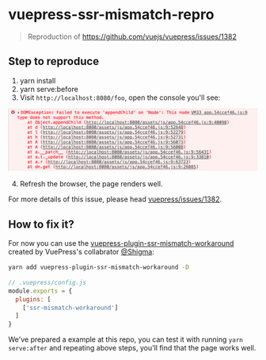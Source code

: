 # vuepress-ssr-mismatch-repro 

> Reproduction of https://github.com/vuejs/vuepress/issues/1382

## Step to reproduce

1. yarn install
2. yarn serve:before
3. Visit `http://localhost:8080/foo`, open the console you'll see:

![](./error.png)

4. Refresh the browser, the page renders well.

For more details of this issue, please head [vuepress/issues/1382](https://github.com/vuejs/vuepress/issues/1382).

## How to fix it?

For now you can use the [vuepress-plugin-ssr-mismatch-workaround](https://github.com/Shigma/vuepress-plugin-ssr-mismatch-workaround) created by VuePress's collabrator [@Shigma](https://github.com/Shigma):

```bash
yarn add vuepress-plugin-ssr-mismatch-workaround -D
```

```js
// .vuepress/config.js
module.exports = {
  plugins: [
    ['ssr-mismatch-workaround']
  ]
}
```

We've prepared a example at this repo, you can test it with running `yarn serve:after` and repeating above steps, you'll find that the page works well.







